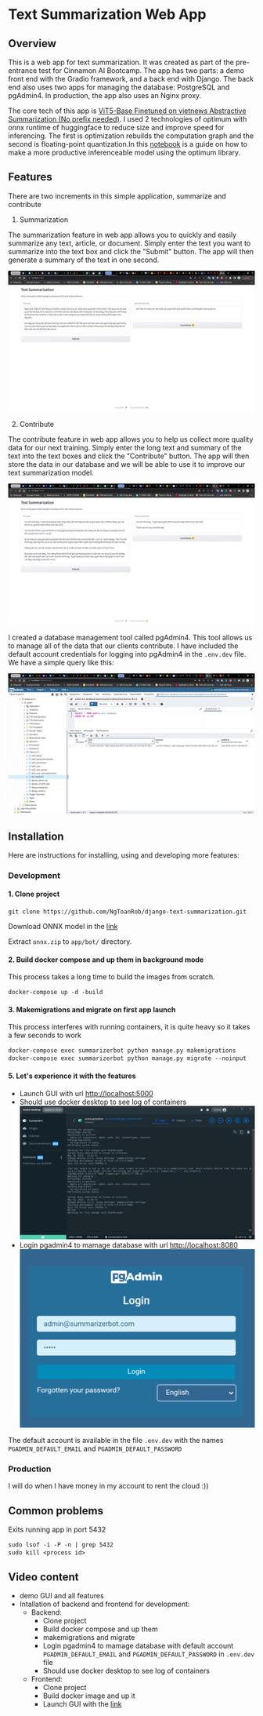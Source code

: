 # Text Summarization Web App

## Overview

This is a web app for text summarization. It was created as part of the pre-entrance test for Cinnamon AI Bootcamp. The app has two parts: a demo front end with the Gradio framework, and a back end with Django. The back end also uses two apps for managing the database: PostgreSQL and pgAdmin4. In production, the app also uses an Nginx proxy.

The core tech of this app is [ViT5-Base Finetuned on vietnews Abstractive Summarization (No prefix needed)](https://huggingface.co/VietAI/vit5-base-vietnews-summarization). I used 2 technologies of optimum with onnx runtime of huggingface to reduce size and improve speed for inferencing. The first is optimization  rebuilds the computation graph and the second is floating-point quantization.In this [notebook](app/bot/model/onnx.ipynb) is a guide on how to make a more productive inferenceable model using the optimum library.

## Features
There are two increments in this simple application, summarize and contribute

1. Summarization

The summarization feature in web app allows you to quickly and easily summarize any text, article, or document. Simply enter the text you want to summarize into the text box and click the "Submit" button. The app will then generate a summary of the text in one second.

![Image demo summarize](docs/images/summarize.jpg)

2. Contribute

The contribute feature in web app allows you to help us collect more quality data for our next training. Simply enter the long text and summary of the text into the text boxes and click the "Contribute" button. The app will then store the data in our database and we will be able to use it to improve our text summarization model.

![Image demo contribute](docs/images/contribute.png)

I created a database management tool called pgAdmin4. This tool allows us to manage all of the data that our clients contribute. I have included the default account credentials for logging into pgAdmin4 in the `.env.dev` file. We have a simple query like this:

![Contributed data](docs/images/database.png)


## Installation
Here are instructions for installing, using and developing more features:
### Development
#### 1. Clone project
```
git clone https://github.com/NgToanRob/django-text-summarization.git
```

Download ONNX model in the [link](https://drive.google.com/file/d/1nCHJJ8ZilX7KNno0r1gIOkXu5U9u9foW/view?usp=sharing)

Extract `onnx.zip` to `app/bot/` directory.

#### 2. Build docker compose and up them in background mode
This process takes a long time to build the images from scratch.
```
docker-compose up -d -build
```
#### 3. Makemigrations and migrate on first app launch
This process interferes with running containers, it is quite heavy so it takes a few seconds to work
```
docker-compose exec summarizerbot python manage.py makemigrations
docker-compose exec summarizerbot python manage.py migrate --noinput
```




#### 5. Let's experience it with the features
- Launch GUI with url [http://localhost:5000](http://localhost:5000)
- Should use docker desktop to see log of containers
![Image ogs](docs/images/logs.png)
- Login pgadmin4 to mamage database with url [http://localhost:8080](http://localhost:8080)
![Image login](docs/images/login-pgadmin.png)

The default account is available in the file `.env.dev` with the names `PGADMIN_DEFAULT_EMAIL` and `PGADMIN_DEFAULT_PASSWORD`

### Production
I will do when I have money in my account to rent the cloud :))


## Common problems
Exits running app in port 5432
```
sudo lsof -i -P -n | grep 5432
sudo kill <process id>
```

## Video content
- demo GUI and all features
- Intallation of backend and frontend for development:
    - Backend:
        - Clone project
        - Build docker compose and up them 
        - makemigrations and migrate
        - Login pgadmin4 to mamage database with default account `PGADMIN_DEFAULT_EMAIL` and `PGADMIN_DEFAULT_PASSWORD` in `.env.dev` file
        - Should use docker desktop to see log of containers
    - Frontend:
        - Clone project 
        - Build docker image and up it
        - Launch GUI with the [link](http://127.0.0.1:7860/)







